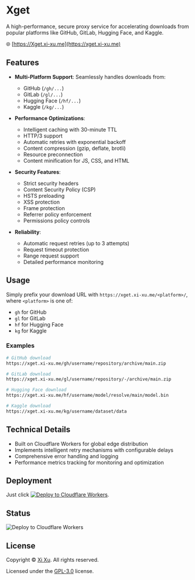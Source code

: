 # Xget

A high-performance, secure proxy service for accelerating downloads from popular platforms like GitHub, GitLab, Hugging Face, and Kaggle.

🌐 [https://Xget.xi-xu.me](https://xget.xi-xu.me)

## Features

- **Multi-Platform Support**: Seamlessly handles downloads from:
  - GitHub (`/gh/...`)
  - GitLab (`/gl/...`)
  - Hugging Face (`/hf/...`)
  - Kaggle (`/kg/...`)

- **Performance Optimizations**:
  - Intelligent caching with 30-minute TTL
  - HTTP/3 support
  - Automatic retries with exponential backoff
  - Content compression (gzip, deflate, brotli)
  - Resource preconnection
  - Content minification for JS, CSS, and HTML

- **Security Features**:
  - Strict security headers
  - Content Security Policy (CSP)
  - HSTS preloading
  - XSS protection
  - Frame protection
  - Referrer policy enforcement
  - Permissions policy controls

- **Reliability**:
  - Automatic request retries (up to 3 attempts)
  - Request timeout protection
  - Range request support
  - Detailed performance monitoring

## Usage

Simply prefix your download URL with `https://xget.xi-xu.me/<platform>/`, where `<platform>` is one of:

- `gh` for GitHub
- `gl` for GitLab
- `hf` for Hugging Face
- `kg` for Kaggle

### Examples

```bash
# GitHub download
https://xget.xi-xu.me/gh/username/repository/archive/main.zip

# GitLab download
https://xget.xi-xu.me/gl/username/repository/-/archive/main.zip

# Hugging Face download
https://xget.xi-xu.me/hf/username/model/resolve/main/model.bin

# Kaggle download
https://xget.xi-xu.me/kg/username/dataset/data
```

## Technical Details

- Built on Cloudflare Workers for global edge distribution
- Implements intelligent retry mechanisms with configurable delays
- Comprehensive error handling and logging
- Performance metrics tracking for monitoring and optimization

## Deployment

Just click [![Deploy to Cloudflare Workers](https://deploy.workers.cloudflare.com/button)](https://deploy.workers.cloudflare.com/?url=https://github.com/xixu-me/Xget).

## Status

![Deploy to Cloudflare Workers](https://github.com/xixu-me/xget/workflows/Deploy%20to%20Cloudflare%20Workers/badge.svg)

## License

Copyright &copy; [Xi Xu](https://xi-xu.me). All rights reserved.

Licensed under the [GPL-3.0](LICENSE) license.  
